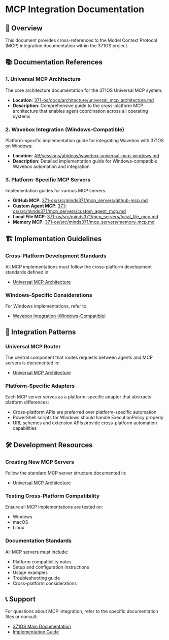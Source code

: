 # MCP Integration Documentation

## 🎯 Overview

This document provides cross-references to the Model Context Protocol (MCP) integration documentation within the 371OS project.

## 📚 Documentation References

### 1. **Universal MCP Architecture**
The core architecture documentation for the 371OS Universal MCP system:

- **Location**: [371-os/docs/architecture/universal_mcp_architecture.md](../371-os/docs/architecture/universal_mcp_architecture.md)
- **Description**: Comprehensive guide to the cross-platform MCP architecture that enables agent coordination across all operating systems

### 2. **Wavebox Integration (Windows-Compatible)**
Platform-specific implementation guide for integrating Wavebox with 371OS on Windows:

- **Location**: [AB/sessions/abideas/wavebox-universal-mcp-windows.md](../AB/sessions/abideas/wavebox-universal-mcp-windows.md)
- **Description**: Detailed implementation guide for Windows-compatible Wavebox automation and integration

### 3. **Platform-Specific MCP Servers**
Implementation guides for various MCP servers:

- **GitHub MCP**: [371-os/src/minds371/mcp_servers/github-mcp.md](../371-os/src/minds371/mcp_servers/github-mcp.md)
- **Custom Agent MCP**: [371-os/src/minds371/mcp_servers/custom_agent_mcp.md](../371-os/src/minds371/mcp_servers/custom_agent_mcp.md)
- **Local File MCP**: [371-os/src/minds371/mcp_servers/local_file_mcp.md](../371-os/src/minds371/mcp_servers/local_file_mcp.md)
- **Memory MCP**: [371-os/src/minds371/mcp_servers/memory_mcp.md](../371-os/src/minds371/mcp_servers/memory_mcp.md)

## 🏗️ Implementation Guidelines

### Cross-Platform Development Standards
All MCP implementations must follow the cross-platform development standards defined in:
- [Universal MCP Architecture](../371-os/docs/architecture/universal_mcp_architecture.md)

### Windows-Specific Considerations
For Windows implementations, refer to:
- [Wavebox Integration (Windows-Compatible)](../AB/sessions/abideas/wavebox-universal-mcp-windows.md)

## 🔄 Integration Patterns

### Universal MCP Router
The central component that routes requests between agents and MCP servers is documented in:
- [Universal MCP Architecture](../371-os/docs/architecture/universal_mcp_architecture.md)

### Platform-Specific Adapters
Each MCP server serves as a platform-specific adapter that abstracts platform differences:
- Cross-platform APIs are preferred over platform-specific automation
- PowerShell scripts for Windows should handle ExecutionPolicy properly
- URL schemes and extension APIs provide cross-platform automation capabilities

## 🛠️ Development Resources

### Creating New MCP Servers
Follow the standard MCP server structure documented in:
- [Universal MCP Architecture](../371-os/docs/architecture/universal_mcp_architecture.md)

### Testing Cross-Platform Compatibility
Ensure all MCP implementations are tested on:
- Windows
- macOS
- Linux

### Documentation Standards
All MCP servers must include:
- Platform compatibility notes
- Setup and configuration instructions
- Usage examples
- Troubleshooting guide
- Cross-platform considerations

## 📞 Support

For questions about MCP integration, refer to the specific documentation files or consult:
- [371OS Main Documentation](../README.md)
- [Implementation Guide](../IMPLEMENTATION_GUIDE.md)